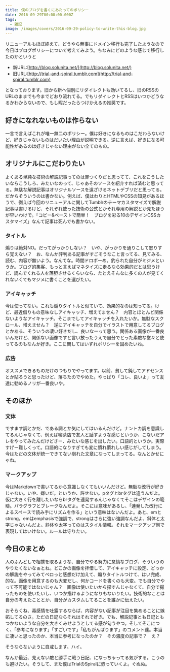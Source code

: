 ```yaml
---
title: 僕のブログを書くにあたってのポリシー
date: 2016-09-29T00:00:00.000Z
tags:
  - 雑記
image: /images/covers/2016-09-29-policy-to-write-this-blog.jpg
---
```

リニューアルもほぼ終えて、どうやら無事にドメイン移行も完了したようなので今日はブログポリシーについて考えてみよう。ちなみにどのような感じで移行したのかというと

- 新URL:[http://blog.solunita.net/](http://blog.solunita.net/)
- 旧URL:[http://trial-and-spiral.tumblr.com](http://trial-and-spiral.tumblr.com)

となっております。旧から新へ個別にリダイレクトも効いてるし、旧のRSSのURLのままでも今までどおり流れてる。でもリダイレクトとRSSはいつかどうなるかわからないので、もし暇だったらつけかえるの推奨です。

## 好きになれないものは作らない
一言で言えばこれが唯一無二のポリシー。僕は好きになるものはこだわらないけど、好きじゃないものはだいたい理由が説明できる。逆に言えば、好きになる可能性があるのは好きじゃない理由がない全てのもの。

## オリジナルにこだわりたい
よくある単純な技術の解説記事ってのは罪つくりだと思ってて、これをこうしたいならこうしろ、みたいなのって、じゃあそのソースを紹介すれば済むと思ってる。無駄な解説記事はオリジナルソースを遠ざけるネットデブリだと思ってる。だからそういうのは書かない。例えば、僕はわりとHTMLやCSSの知見があるほうで、例えば今回のリニューアルに関してTumblrのテーマカスタマイズで解説記事は書けるけど、それぞれ使った技術の公式とかそれ専用の解説とか見たほうが早いわけで。「コピー&ペーストで簡単！　ブログを彩る10のデザインCSSカスタマイズ」なんて記事は死んでも書かない。

### タイトル
煽りは絶対NO。だってがっかりしない？　いや、がっかりを通りこして怒りすら覚えない？　お、なんか評判ある記事がすごそうなこと言ってる、見てみる、読む、内容が無いよう。なんてな。時間ドロボーめ。釣られた自分がミジメというか。ブログ的集客、もっと言えばマネタイズに走るなら効果的だとは思うけど、読んでくれる人を落胆させるくらいなら、たとえそんなに多くの人が見てくれないくてもマジメに書くことを選びたい。

### アイキャッチ
今は使ってない。これも煽りタイトルと似ていて、効果的なのは知ってる。けど、最近借りもの意味なしアイキャッチ、増えてません？　内容とほとんど関係ないようなアイキャッチ。そこまでしてアイキャッチを入れたいか。無駄なスクロール、増えません？　逆にアイキャッチを自分でイラストで用意してるブログとかある、そういうの凄い好きだし、良いなーって思う。関係ある画像が一番良いんだけど、関係ない画像ですと言い放ったうえで自分でとった素敵な堂々と使ってるのもなんか好き。ここに関してはいずれポリシーを固めたいね。

### 広告
オススメできるものだけのつもりでやってます。以前、貧して鈍してアドセンスとか貼ろうと思ったけど、落ちたのでやめた。やっぱり「コレ、良いよ」って友達に勧めるノリが一番良いや。

## そのほか
### 文体
ですます調とかだ、である調とか気にしてはいるんだけど。ナントカ調を意識してるんじゃなくて、例えば喫茶店で友人と話すような感じというか、こないだアレをやってみたんだけどさー、みたいな感じを出したい。口語的というか。実際すげー難しくって。口語的になりすぎても変に慣れ慣れしい感じがしてしまう。今はただの文体が統一できてない崩れた文章になってしまってる。なんとかせにゃね。

### マークアップ
今はMarkdownで書いてるから意識しなくてもいいんだけど。無駄な改行が好きじゃない。いや、嫌いだ。というか、許せない。pタグとbrタグは違うんだよ。仮に大きく行を離したいならbrタグを連発するんじゃなくてそこはデザインの範疇。パラグラフとブレークなんだよ。そこには意味があるし、「連発した改行によるスペースで読み手にリズムを作る」という意味はないんだよ。あと、emとstrong。emはemphasisで強調で、strongはさらに強い強調なんだよ、斜体と太字じゃないんだよ。斜体や太字ってのはスタイル情報。それをマークアップ側で表現してはいけない。ルールは守りたい。

## 今日のまとめ
人のふんどしで相撲を取るような、自分でやる努力に怠惰なブログ、そういうのやりたくないなぁとね。どこかの画像を拝借して、アイキャッチに設定、どっかの解説をやってみてペロっと感想だけ加えて、煽りタイトルつけて、はい完成、的な。画像を用意するのも大変だし、何かコードを書くのも大変。でも自分でやって不可能ではないじゃん？　画像は使いたいから探すんじゃなくて、自分で撮ったものを使いたいし、いつか描けるようになりもないりたい。技術的なことは自分の考えたこととか、自分がカスタムしてることを誰かに伝えたい。

おそらくね、毒感情を吐露するならば、内容がない記事が注目を集めることに嫉妬してるのさ。ただの日記ならそれはそれで好き。でも、解説記事とも日記ともつかないような自分を大きくみせようとしてる感が匂うやつ。そしてそこにつく、「参考になります」「すごいです」「私もがんばります」のコメント達。本当に凄いと思ったのか、本当に参考になったのか？　その濃度の記事で？　え？

そうならないように自戒します。ハイ。

なんか最近、見えない敵と勝手に戦う日記、になっちゃってる気がする。こうのも避けたい。そうして、また僕はTrialのSpiralに嵌っていくよ。ぐぬぬ。
